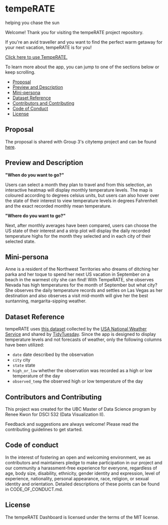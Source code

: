 # tempeRATE
 helping you chase the sun


Welcome! Thank you for visiting the tempeRATE project repository.

If you're an avid traveller and you want to find the perfect warm getaway for your next vacation, tempeRATE is for you!

[Click here to use TempeRATE.](https://temperate.onrender.com/)

To learn more about the app, you can jump to one of the sections below or keep scrolling.



* [Proposal](#proposal)
* [Preview and Description](#preview-and-description)
* [Mini-persona](#mini-persona)
* [Dataset Reference](#dataset-reference)
* [Contributors and Contributing](#contributors-and-contributing)
* [Code of Conduct](#code-of-conduct)
* [License](#license)

## Proposal

The proposal is shared with Group 3's citytemp project and can be found [here](https://github.com/UBC-MDS/citytemp/blob/main/docs/proposal.md).

## Preview and Description

**"When do you want to go?"**

Users can select a month they plan to travel and from this selection, an interactive heatmap will display monthly temperature levels. The map is coloured according to degrees celsius units, but users can also hover over the state of their interest to view temperature levels in degrees Fahrenheit and the exact recorded monthly mean temperature. 

**"Where do you want to go?"**

Next, after monthly averages have been compared, users can choose the US state of their interest and a strip plot will display the daily recorded temperature highs for the month they selected and in each city of their selected state. 

## Mini-persona

Anne is a resident of the Northwest Territories who dreams of ditching her parka and her toque to spend her next US vacation in September on a beach in the warmest city she can find! With TempeRATE, she observes Nevada has high temperatures for the month of September but what city? She observes the daily temperature records and settles on Las Vegas as her destination and also observes a visit mid-month will give her the best suntanning, margarita-sipping weather.  

## Dataset Reference

tempeRATE uses [this dataset](https://github.com/rfordatascience/tidytuesday/tree/master/data/2022/2022-12-20) collected by the [USA National Weather Service](https://www.weather.gov/) and shared by [TidyTuesday](https://github.com/rfordatascience/tidytuesday). 
Since the app is designed to display temperature levels and not forecasts of weather, only the following columns have been utilized:  

- `date` date described by the observation
- `city` city
- `state` state
- `high_or_low` whether the observation was recorded as a high or low temperature of the day
- `observed_temp` the observed high or low temperature of the day

## Contributors and Contributing
This project was created for the UBC Master of Data Science program by Renee Kwon for DSCI 532 (Data Visualization II).

Feedback and suggestions are always welcome!
Please read the contributing guidelines to get started.

## Code of conduct
In the interest of fostering an open and welcoming environment, we as contributors and maintainers pledge to make participation in our project and our community a harassment-free experience for everyone, regardless of age, body size, disability, ethnicity, gender identity and expression, level of experience, nationality, personal appearance, race, religion, or sexual identity and orientation. Detailed descriptions of these points can be found in CODE_OF_CONDUCT.md.

## License
The tempeRATE Dashboard is licensed under the terms of the MIT license.






